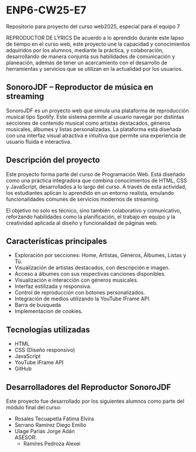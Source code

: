 # ENP6-CW25-E7
Repositorio para proyecto del curso web2025, especial para el equipo 7

REPRODUCTOR DE LYRICS
De acuerdo a lo aprendido durante este lapso de tiempo en el curso web, este proyecto une la capacidad y conocimientos adquiridos por los alumnos, mediante la práctica, y colaboración, desarrollando de manera conjunta sus habilidades de comunicación y planeación, además de tener un acercamiento con el desarrollo de herramientas y servicios que se utilizan en la actualidad por los usuarios.

## SonoroJDF – Reproductor de música en streaming

SonoroJDF es un proyecto web que simula una plataforma de reproducción musical tipo Spotify. Este sistema permite al usuario navegar por distintas secciones de contenido musical como artistas destacados, géneros musicales, álbumes y listas personalizadas. La plataforma está diseñada con una interfaz visual atractiva e intuitiva que permite una experiencia de usuario fluida e interactiva.

## Descripción del proyecto

Este proyecto forma parte del curso de Programación Web. Está diseñado como una práctica integradora que combina conocimientos de HTML, CSS y JavaScript, desarrollados a lo largo del curso. A través de esta actividad, los estudiantes aplican lo aprendido en un entorno realista, emulando funcionalidades comunes de servicios modernos de streaming.

El objetivo no solo es técnico, sino también colaborativo y comunicativo, reforzando habilidades como la planificación, el trabajo en equipo y la creatividad aplicada al diseño y funcionalidad de páginas web.

## Características principales

- Exploración por secciones: Home, Artistas, Géneros, Álbumes, Listas y Tú.
- Visualización de artistas destacados, con descripción e imagen.
- Acceso a álbumes con sus respectivas canciones disponibles.
- Visualización e interacción con géneros musicales.
- Interfaz estilizada y responsiva.
- Control de reproducción con botones personalizados.
- Integración de medios utilizando la YouTube IFrame API.
- Barra de busqueda
- Implementacion de cookies.

## Tecnologías utilizadas

- HTML
- CSS (Diseño responsivo)
- JavaScript
- YouTube IFrame API
- GitHub

## Desarrolladores del Reproductor SonoroJDF

Este proyecto fue desarrollado por los siguientes alumnos como parte del módulo final del curso:

- Rosales Tecuapetla Fátima Elvira  
- Serrano Ramírez Diego Emilio  
- Ulage Parias Jorge Adán  
ASESOR:
  - Ramíres Pedroza Alexei


